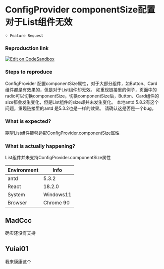 # ConfigProvider componentSize配置对于List组件无效

`💡 Feature Request`

### Reproduction link

[![Edit on CodeSandbox](https://codesandbox.io/static/img/play-codesandbox.svg)](https://codesandbox.io/s/configprovider-componentsize-donot-fit-list-kv59jr?file=/index.js)

### Steps to reproduce

ConfigProvider 配置componentSize属性，对于大部分组件，如Button、Card组件都是有效果的，但是对于List组件却无效。
如重现链接里的例子，页面中的radio可以切换componentSize，切换componentSize后，Button、Card组件的size都会发生变化，但是List组件的size却并未发生变化。
本地antd 5.8.2有这个问题，重现链接里的antd 是5.3.2也是一样的效果。
请确认这是否是一个bug。

### What is expected?

期望List组件能够适配ConfigProvider.componentSize属性

### What is actually happening?

List组件并未支持ConfigProvider.componentSize属性

| Environment | Info      |
| ----------- | --------- |
| antd        | 5.3.2     |
| React       | 18.2.0    |
| System      | Windows11 |
| Browser     | Chrome 90 |

<!-- generated by ant-design-issue-helper. DO NOT REMOVE -->

## MadCcc

确实还没有支持

## Yuiai01

我来康康这个
